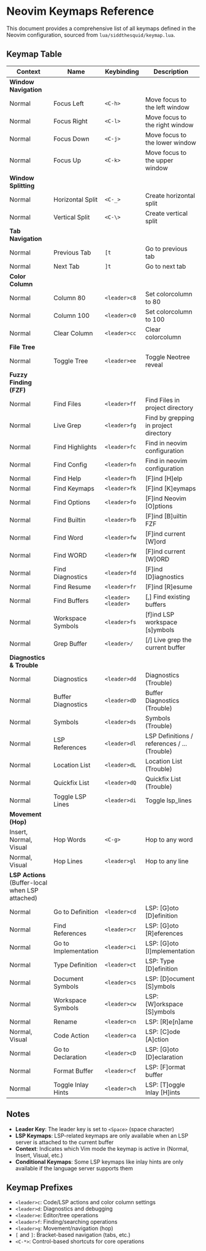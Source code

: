 # Neovim Keymaps Reference

This document provides a comprehensive list of all keymaps defined in the Neovim configuration, sourced from `lua/siddthesquid/keymap.lua`.

## Keymap Table

| Context | Name | Keybinding | Description |
|---------|------|------------|-------------|
| **Window Navigation** |
| Normal | Focus Left | `<C-h>` | Move focus to the left window |
| Normal | Focus Right | `<C-l>` | Move focus to the right window |
| Normal | Focus Down | `<C-j>` | Move focus to the lower window |
| Normal | Focus Up | `<C-k>` | Move focus to the upper window |
| **Window Splitting** |
| Normal | Horizontal Split | `<C-_>` | Create horizontal split |
| Normal | Vertical Split | `<C-\>` | Create vertical split |
| **Tab Navigation** |
| Normal | Previous Tab | `[t` | Go to previous tab |
| Normal | Next Tab | `]t` | Go to next tab |
| **Color Column** |
| Normal | Column 80 | `<leader>c8` | Set colorcolumn to 80 |
| Normal | Column 100 | `<leader>c0` | Set colorcolumn to 100 |
| Normal | Clear Column | `<leader>cc` | Clear colorcolumn |
| **File Tree** |
| Normal | Toggle Tree | `<leader>ee` | Toggle Neotree reveal |
| **Fuzzy Finding (FZF)** |
| Normal | Find Files | `<leader>ff` | Find Files in project directory |
| Normal | Live Grep | `<leader>fg` | Find by grepping in project directory |
| Normal | Find Highlights | `<leader>fc` | Find in neovim configuration |
| Normal | Find Config | `<leader>fn` | Find in neovim configuration |
| Normal | Find Help | `<leader>fh` | [F]ind [H]elp |
| Normal | Find Keymaps | `<leader>fk` | [F]ind [K]eymaps |
| Normal | Find Options | `<leader>fo` | [F]ind Neovim [O]ptions |
| Normal | Find Builtin | `<leader>fb` | [F]ind [B]uiltin FZF |
| Normal | Find Word | `<leader>fw` | [F]ind current [W]ord |
| Normal | Find WORD | `<leader>fW` | [F]ind current [W]ORD |
| Normal | Find Diagnostics | `<leader>fd` | [F]ind [D]iagnostics |
| Normal | Find Resume | `<leader>fr` | [F]ind [R]esume |
| Normal | Find Buffers | `<leader><leader>` | [,] Find existing buffers |
| Normal | Workspace Symbols | `<leader>fs` | [f]ind LSP workspace [s]ymbols |
| Normal | Grep Buffer | `<leader>/` | [/] Live grep the current buffer |
| **Diagnostics & Trouble** |
| Normal | Diagnostics | `<leader>dd` | Diagnostics (Trouble) |
| Normal | Buffer Diagnostics | `<leader>dD` | Buffer Diagnostics (Trouble) |
| Normal | Symbols | `<leader>ds` | Symbols (Trouble) |
| Normal | LSP References | `<leader>dl` | LSP Definitions / references / ... (Trouble) |
| Normal | Location List | `<leader>dL` | Location List (Trouble) |
| Normal | Quickfix List | `<leader>dQ` | Quickfix List (Trouble) |
| Normal | Toggle LSP Lines | `<leader>di` | Toggle lsp_lines |
| **Movement (Hop)** |
| Insert, Normal, Visual | Hop Words | `<C-g>` | Hop to any word |
| Normal, Visual | Hop Lines | `<leader>gl` | Hop to any line |
| **LSP Actions** (Buffer-local when LSP attached) |
| Normal | Go to Definition | `<leader>cd` | LSP: [G]oto [D]efinition |
| Normal | Find References | `<leader>cr` | LSP: [G]oto [R]eferences |
| Normal | Go to Implementation | `<leader>ci` | LSP: [G]oto [I]mplementation |
| Normal | Type Definition | `<leader>ct` | LSP: Type [D]efinition |
| Normal | Document Symbols | `<leader>cs` | LSP: [D]ocument [S]ymbols |
| Normal | Workspace Symbols | `<leader>cw` | LSP: [W]orkspace [S]ymbols |
| Normal | Rename | `<leader>cn` | LSP: [R]e[n]ame |
| Normal, Visual | Code Action | `<leader>ca` | LSP: [C]ode [A]ction |
| Normal | Go to Declaration | `<leader>cD` | LSP: [G]oto [D]eclaration |
| Normal | Format Buffer | `<leader>cf` | LSP: [F]ormat buffer |
| Normal | Toggle Inlay Hints | `<leader>ch` | LSP: [T]oggle Inlay [H]ints |

## Notes

- **Leader Key**: The leader key is set to `<Space>` (space character)
- **LSP Keymaps**: LSP-related keymaps are only available when an LSP server is attached to the current buffer
- **Context**: Indicates which Vim mode the keymap is active in (Normal, Insert, Visual, etc.)
- **Conditional Keymaps**: Some LSP keymaps like inlay hints are only available if the language server supports them

## Keymap Prefixes

- `<leader>c`: Code/LSP actions and color column settings
- `<leader>d`: Diagnostics and debugging
- `<leader>e`: Editor/tree operations
- `<leader>f`: Finding/searching operations
- `<leader>g`: Movement/navigation (hop)
- `[` and `]`: Bracket-based navigation (tabs, etc.)
- `<C-*>`: Control-based shortcuts for core operations